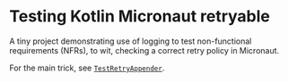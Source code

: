 # Testing Kotlin Micronaut retryable

A tiny project demonstrating use of logging to test non-functional
requirements (NFRs), to wit, checking a correct retry policy in Micronaut.

For the main trick, see
[`TestRetryAppender`](src/test/kotlin/x/retryable/TestRetryAppender.kt).
